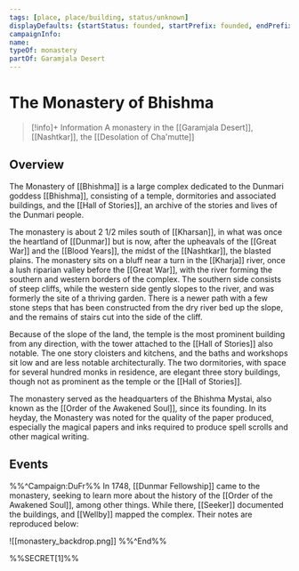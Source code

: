 ```yaml
---
tags: [place, place/building, status/unknown]
displayDefaults: {startStatus: founded, startPrefix: founded, endPrefix: destroyed, endStatus: destroyed}
campaignInfo:
name:
typeOf: monastery
partOf: Garamjala Desert
---
```

# The Monastery of Bhishma
>[!info]+ Information
> A monastery in the [[Garamjala Desert]], [[Nashtkar]], the [[Desolation of Cha'mutte]]

## Overview
The Monastery of [[Bhishma]] is a large complex dedicated to the Dunmari goddess [[Bhishma]], consisting of a temple, dormitories and associated buildings, and the [[Hall of Stories]], an archive of the stories and lives of the Dunmari people. 

The monastery is about 2 1/2 miles south of [[Kharsan]], in what was once the heartland of [[Dunmar]] but is now, after the upheavals of the [[Great War]] and the [[Blood Years]], the midst of the [[Nashtkar]], the blasted plains. The monastery sits on a bluff near a turn in the [[Kharja]] river, once a lush riparian valley before the [[Great War]], with the river forming the southern and western borders of the complex. The southern side consists of steep cliffs, while the western side gently slopes to the river, and was formerly the site of a thriving garden. There is a newer path with a few stone steps that has been constructed from the dry river bed up the slope, and the remains of stairs cut into the side of the cliff. 

Because of the slope of the land, the temple is the most prominent building from any direction, with the tower attached to the [[Hall of Stories]] also notable. The one story cloisters and kitchens, and the baths and workshops sit low and are less notable architecturally. The two dormitories, with space for several hundred monks in residence, are elegant three story buildings, though not as prominent as the temple or the [[Hall of Stories]]. 

The monastery served as the headquarters of the Bhishma Mystai, also known as the [[Order of the Awakened Soul]], since its founding. In its heyday, the Monastery was noted for the quality of the paper produced, especially the magical papers and inks required to produce spell scrolls and other magical writing.

## Events

%%^Campaign:DuFr%%
In 1748, [[Dunmar Fellowship]] came to the monastery, seeking to learn more about the history of the [[Order of the Awakened Soul]], among other things. While there, [[Seeker]] documented the buildings, and [[Wellby]] mapped the complex. Their notes are reproduced below:

![[monastery_backdrop.png]]
%%^End%%

%%SECRET[1]%%




